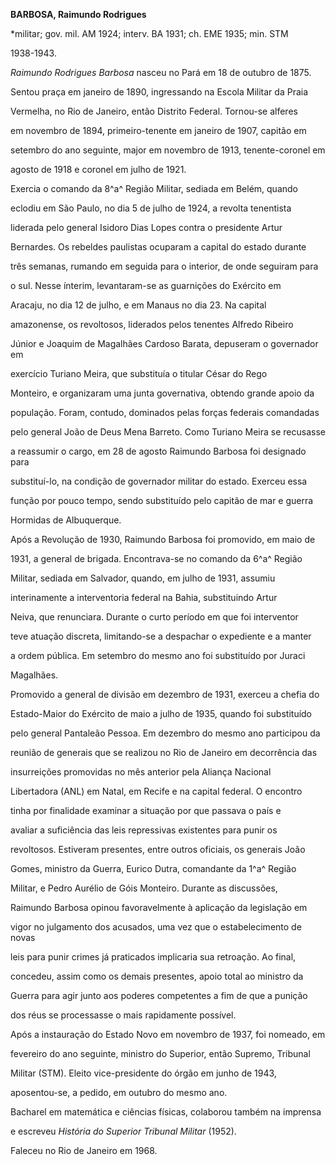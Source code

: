 **BARBOSA, Raimundo Rodrigues**



\*militar; gov. mil. AM 1924; interv. BA 1931; ch. EME 1935; min. STM

1938-1943.



*Raimundo Rodrigues Barbosa* nasceu no Pará em 18 de outubro de 1875.



Sentou praça em janeiro de 1890, ingressando na Escola Militar da Praia

Vermelha, no Rio de Janeiro, então Distrito Federal. Tornou-se alferes

em novembro de 1894, primeiro-tenente em janeiro de 1907, capitão em

setembro do ano seguinte, major em novembro de 1913, tenente-coronel em

agosto de 1918 e coronel em julho de 1921.



Exercia o comando da 8^a^ Região Militar, sediada em Belém, quando

eclodiu em São Paulo, no dia 5 de julho de 1924, a revolta tenentista

liderada pelo general Isidoro Dias Lopes contra o presidente Artur

Bernardes. Os rebeldes paulistas ocuparam a capital do estado durante

três semanas, rumando em seguida para o interior, de onde seguiram para

o sul. Nesse ínterim, levantaram-se as guarnições do Exército em

Aracaju, no dia 12 de julho, e em Manaus no dia 23. Na capital

amazonense, os revoltosos, liderados pelos tenentes Alfredo Ribeiro

Júnior e Joaquim de Magalhães Cardoso Barata, depuseram o governador em

exercício Turiano Meira, que substituía o titular César do Rego

Monteiro, e organizaram uma junta governativa, obtendo grande apoio da

população. Foram, contudo, dominados pelas forças federais comandadas

pelo general João de Deus Mena Barreto. Como Turiano Meira se recusasse

a reassumir o cargo, em 28 de agosto Raimundo Barbosa foi designado para

substituí-lo, na condição de governador militar do estado. Exerceu essa

função por pouco tempo, sendo substituído pelo capitão de mar e guerra

Hormidas de Albuquerque.



Após a Revolução de 1930, Raimundo Barbosa foi promovido, em maio de

1931, a general de brigada. Encontrava-se no comando da 6^a^ Região

Militar, sediada em Salvador, quando, em julho de 1931, assumiu

interinamente a interventoria federal na Bahia, substituindo Artur

Neiva, que renunciara. Durante o curto período em que foi interventor

teve atuação discreta, limitando-se a despachar o expediente e a manter

a ordem pública. Em setembro do mesmo ano foi substituído por Juraci

Magalhães.



Promovido a general de divisão em dezembro de 1931, exerceu a chefia do

Estado-Maior do Exército de maio a julho de 1935, quando foi substituído

pelo general Pantaleão Pessoa. Em dezembro do mesmo ano participou da

reunião de generais que se realizou no Rio de Janeiro em decorrência das

insurreições promovidas no mês anterior pela Aliança Nacional

Libertadora (ANL) em Natal, em Recife e na capital federal. O encontro

tinha por finalidade examinar a situação por que passava o país e

avaliar a suficiência das leis repressivas existentes para punir os

revoltosos. Estiveram presentes, entre outros oficiais, os generais João

Gomes, ministro da Guerra, Eurico Dutra, comandante da 1^a^ Região

Militar, e Pedro Aurélio de Góis Monteiro. Durante as discussões,

Raimundo Barbosa opinou favoravelmente à aplicação da legislação em

vigor no julgamento dos acusados, uma vez que o estabelecimento de novas

leis para punir crimes já praticados implicaria sua retroação. Ao final,

concedeu, assim como os demais presentes, apoio total ao ministro da

Guerra para agir junto aos poderes competentes a fim de que a punição

dos réus se processasse o mais rapidamente possível.



Após a instauração do Estado Novo em novembro de 1937, foi nomeado, em

fevereiro do ano seguinte, ministro do Superior, então Supremo, Tribunal

Militar (STM). Eleito vice-presidente do órgão em junho de 1943,

aposentou-se, a pedido, em outubro do mesmo ano.



Bacharel em matemática e ciências físicas, colaborou também na imprensa

e escreveu *História do Superior Tribunal Militar* (1952).



Faleceu no Rio de Janeiro em 1968.



